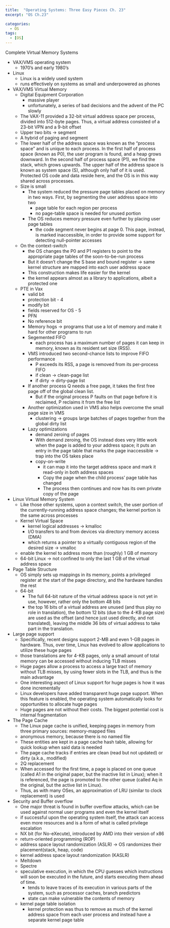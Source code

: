 ```yaml
---
title:  "Operating Systems: Three Easy Pieces Ch. 23"
excerpt: "OS Ch.23"

categories:
  - OS
tags:
  - [OS]
---
```



Complete Virtual Memory Systems

- VAX/VMS operating system
    - 1970’s and early 1980’s
- Linux
    - Linux is a widely used system
    - runs effectively on systems as small and underpowered as phones
- VAX/VMS Virtual Memory
    - Digital Equipment Corporation
        - massive player
        - unfortunately, a series of bad decisions and the advent of the PC slowly
    - The VAX-11 provided a 32-bit virtual address space per process, divided into 512-byte pages. Thus, a virtual address consisted of a 23-bit VPN and a 9-bit offset
    - Upper two bits → segment
    - A hybrid of paging and segment
    - The lower half of the address space was known as the “process space” and is unique to each process. In the first half of process space (known as P0), the user program is found, and a heap grows downward. In the second half of process space (P1), we find the stack, which grows upwards. The upper half of the address space is known as system space (S), although only half of it is used. Protected OS code and data reside here, and the OS is in this way shared across processes.
    - Size is small
        - The system reduced the pressure page tables placed on memory in two ways. First, by segmenting the user address space into two
            - page table for each region per process
            - no page-table space is needed for unused portion
        - The OS reduces memory pressure even further by placing user page tables
            - the code segment never begins at page 0. This page, instead, is marked inaccessible, in order to provide some support for detecting null-pointer accesses
    - On the context-switch
        - the OS changes the P0 and P1 registers to point to the appropriate page tables of the soon-to-be-run process
        - But it doesn’t change the S base and bound register → same kernel structure are mapped into each user address space
        - This construction makes life easier for the kernel
        - the kernel appears almost as a library to applications, albeit a protected one
    - PTE in Vax
        - valid bit
        - protection bit - 4
        - modify bit
        - fields reserved for OS - 5
        - PFN
        - No reference bit
        - Memory hogs → programs that use a lot of memory and make it hard for other programs to run
        - Segemented FIFO
            - each process has a maximum number of pages it can keep in memory, known as its resident set size (RSS).
        - VMS introduced two second-chance lists to improve FIFO performance
            - P exceeds its RSS, a page is removed from its per-process FIFO
            - if clean → clean-page list
            - if dirty → dirty-page list
        - If another process Q needs a free page, it takes the first free page off of the global clean list.
            - But if the original process P faults on that page before it is reclaimed, P reclaims it from the free list
        - Another optimization used in VMS also helps overcome the small page size in VMS
            - clustering → groups large batches of pages together from the global dirty list
        - Lazy optimizations
            - demand zeroing of pages
            - With demand zeroing, the OS instead does very little work when the page is added to your address space; it puts an entry in the page table that marks the page inaccessible → trap into the OS takes place
            - copy-on-write
                - it can map it into the target address space and mark it read-only in both address spaces
                - Copy the page when the child process’ page table has changed
                - The process then continues and now has its own private copy of the page
- Linux Virtual Memory System
    - Like those other systems, upon a context switch, the user portion of the currently-running address space changes; the kernel portion is the same across processes
    - Kernel Virtual Space
        - kernel logical addresses → kmalloc
        - I/O transfers to and from devices via directory memory access (DMA)
        - which returns a pointer to a virtually contiguous region of the desired size → vmalloc
    - enable the kernel to address more than (roughly) 1 GB of memory
    - 64-bit Linux → not confined to only the last 1 GB of the virtual address space
- Page Table Structure
    - OS simply sets up mappings in its memory, points a privileged register at the start of the page directory, and the hardware handles the rest
    - 64-bit
        - The full 64-bit nature of the virtual address space is not yet in use, however, rather only the bottom 48 bits
        - the top 16 bits of a virtual address are unused (and thus play no role in translation), the bottom 12 bits (due to the 4-KB page size) are used as the offset (and hence just used directly, and not translated), leaving the middle 36 bits of virtual address to take part in the translation.
- Large page support
    - Specifically, recent designs support 2-MB and even 1-GB pages in hardware. Thus, over time, Linux has evolved to allow applications to utilize these huge pages
    - those translations are for 4-KB pages, only a small amount of total memory can be accessed without inducing TLB misses
    - Huge pages allow a process to access a large tract of memory without TLB misses, by using fewer slots in the TLB, and thus is the main advantage
    - One interesting aspect of Linux support for huge pages is how it was done incrementally
    - Linux developers have added transparent huge page support. When this feature is enabled, the operating system automatically looks for opportunities to allocate huge pages
    - Huge pages are not without their costs. The biggest potential cost is internal fragmentation
- The Page Cache
    - The Linux page cache is unified, keeping pages in memory from three primary sources: memory-mapped files
    - anonymous memory, because there is no named file
    - These entities are kept in a page cache hash table, allowing for quick lookup when said data is needed
    - The page cache tracks if entries are clean (read but not updated) or dirty (a.k.a., modified)
    - 2Q replacement
    - When accessed for the first time, a page is placed on one queue (called A1 in the original paper, but the inactive list in Linux); when it is referenced, the page is promoted to the other queue (called Aq in the original, but the active list in Linux).
    - Thus, as with many OSes, an approximation of LRU (similar to clock replacement) is used
- Security and Buffer overflow
    - One major threat is found in buffer overflow attacks, which can be used against normal user programs and even the kernel itself
    - if successful upon the operating system itself, the attack can access even more resources and is a form of what is called privilege escalation
    - NX bit (for No-eXecute), introduced by AMD into their version of x86
    - return-oriented programming (ROP)
    - address space layout randomization (ASLR) → OS randomizes their placement(stack, heap, code)
    - kernel address space layout randomization (KASLR)
    - Meltdown
    - Spectre
    - speculative execution, in which the CPU guesses which instructions will soon be executed in the future, and starts executing them ahead of time.
        - tends to leave traces of its execution in various parts of the system, such as processor caches, branch predictors
        - state can make vulnerable the contents of memory
    - kernel page table isolation
        - kernel protection was thus to remove as much of the kernel address space from each user process and instead have a separate kernel page table